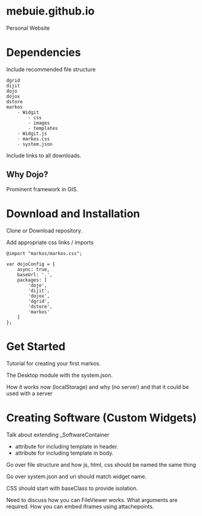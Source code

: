 # mebuie.github.io
Personal Website

# Dependencies
Include recommended file structure
    
    dgrid
    dijit
    dojo
    dojox
    dstore
    markos
        - Widgit
            - css
            - images
            - templates
        - Widgit.js
        - markos.css
        - system.json


Include links to all downloads. 

## Why Dojo?

Prominent framework in GIS. 

# Download and Installation
Clone or Download repository. 

Add appropriate css links / imports

    @import "markos/markos.css";

    var dojoConfig = {
        async: true,
        baseUrl: '.',
        packages: [
            'dojo',
            'dijit',
            'dojox',
            'dgrid',
            'dstore',
            'markos'
        ]
    };
 
# Get Started
Tutorial for creating your first markos.
 
The Desktop module with the system.json.

How it works now (localStorage) and why (no server) and that it could be used 
with a server
    
# Creating Software (Custom Widgets)
Talk about extending _SoftwareContainer
- attribute for including template in header.
- attribute for including template in body.

Go over file structure and how js, html, css should be named the same thing

Go over system.json and uri should match widget name. 

CSS should start with baseClass to provide isolation. 

Need to discuss how you can FileViewer works. What arguments are required. 
How you can embed iframes using attachepoints. 